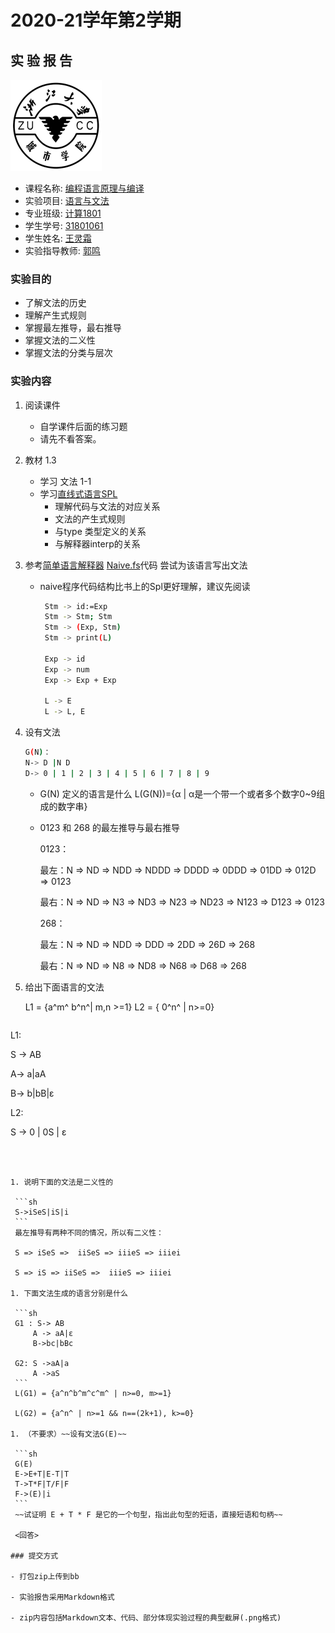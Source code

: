 # 2020-21学年第2学期

## 实 验 报 告

![zucc](.\img\zucc.png)

- 课程名称: <u>编程语言原理与编译</u>
- 实验项目: <u>语言与文法</u>
- 专业班级: <u>计算1801</u>
- 学生学号: <u>31801061</u>
- 学生姓名: <u>王灵霜</u>
- 实验指导教师: <u>郭鸣</u>

### 实验目的

- 了解文法的历史
- 理解产生式规则
- 掌握最左推导，最右推导
- 掌握文法的二义性
- 掌握文法的分类与层次


### 实验内容

1. 阅读课件
   
    - 自学课件后面的练习题
    - 请先不看答案。

1. 教材 1.3

    - 学习 文法 1-1
    - 学习[直线式语言SPL](http://sigcc.gitee.io/plc2021/#/02/fsharp.case?id=直线式语言spl)  
       - 理解代码与文法的对应关系
       - 文法的产生式规则 
       - 与type 类型定义的关系
       - 与解释器interp的关系
    
1. 参考[简单语言解释器](http://sigcc.gitee.io/plc2021/#/02/fsharp.case?id=简单语言解释器) [Naive.fs](https://gitee.com/sigcc/plzoofs/tree/master/naive)代码 尝试为该语言写出文法
   
   - naive程序代码结构比书上的Spl更好理解，建议先阅读
   
     ```sh
      Stm -> id:=Exp
      Stm -> Stm; Stm
      Stm -> (Exp, Stm)
      Stm -> print(L)
     
      Exp -> id
      Exp -> num
      Exp -> Exp + Exp
     
      L -> E
      L -> L, E
     ```
   
1. 设有文法 

    ```sh
    G(N)：
    N-> D |N D
    D-> 0 | 1 | 2 | 3 | 4 | 5 | 6 | 7 | 8 | 9
    ```
    - G(N) 定义的语言是什么
    L(G(N))={α | α是一个带一个或者多个数字0~9组成的数字串}

    - 0123 和 268 的最左推导与最右推导

      0123：

      最左：N => ND => NDD => NDDD => DDDD => 0DDD => 01DD => 012D => 0123

      最右：N => ND => N3 => ND3 => N23 => ND23 => N123 => D123 => 0123

      268：

      最左：N => ND => NDD => DDD => 2DD => 26D => 268

      最右：N => ND => N8 => ND8 => N68 => D68 => 268 

1. 给出下面语言的文法
   
   L1 = {a^m^ b^n^| m,n >=1}
   L2 = { 0^n^ | n>=0}
   
   ```sh
L1:
   
   S -> AB
   
   A-> a|aA
   
   B-> b|bB|ε
   
   L2:
   
   S -> 0 | 0S | ε
   ```
   
   
   
1. 说明下面的文法是二义性的

    ```sh
    S->iSeS|iS|i
    ```
    最左推导有两种不同的情况，所以有二义性：

    S => iSeS =>  iiSeS => iiieS => iiiei

    S => iS => iiSeS =>  iiieS => iiiei

1. 下面文法生成的语言分别是什么

    ```sh
    G1 : S-> AB
        A -> aA|ε
        B->bc|bBc
    
    G2: S ->aA|a
        A ->aS
    ```
    L(G1) = {a^n^b^m^c^m^ | n>=0, m>=1}

    L(G2) = {a^n^ | n>=1 && n==(2k+1), k>=0}

1. （不要求）~~设有文法G(E)~~

    ```sh
    G(E)
    E->E+T|E-T|T
    T->T*F|T/F|F
    F->(E)|i
    ```
    ~~试证明 E + T * F 是它的一个句型，指出此句型的短语，直接短语和句柄~~
    
    <回答>

### 提交方式

- 打包zip上传到bb

- 实验报告采用Markdown格式

- zip内容包括Markdown文本、代码、部分体现实验过程的典型截屏(.png格式)

  

